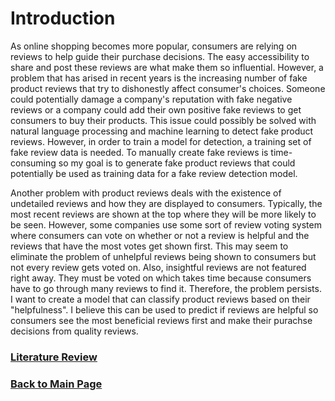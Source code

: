 # Introduction 

As online shopping becomes more popular, consumers are relying on reviews to help guide their purchase decisions. The easy accessibility to share and post these reviews are what make them so influential. However, a problem that has arised in recent years is the increasing number of fake product reviews that try to dishonestly affect consumer's choices. Someone could potentially damage a company's reputation with fake negative reviews or a company could add their own positive fake reviews to get consumers to buy their products. This issue could possibly be solved with natural language processing and machine learning to detect fake product reviews. However, in order to train a model for detection, a training set of fake review data is needed. To manually create fake reviews is time-consuming so my goal is to generate fake product reviews that could potentially be used as training data for a fake review detection model. 

Another problem with product reviews deals with the existence of undetailed reviews and how they are displayed to consumers. Typically, the most recent reviews are shown at the top where they will be more likely to be seen. However, some companies use some sort of review voting system where consumers can vote on whether or not a review is helpful and the reviews that have the most votes get shown first. This may seem to eliminate the problem of unhelpful reviews being shown to consumers but not every review gets voted on. Also, insightful reviews are not featured right away. They must be voted on which takes time because consumers have to go through many reviews to find it. Therefore, the problem persists. I want to create a model that can classify product reviews based on their "helpfulness". I believe this can be used to predict if reviews are helpful so consumers see the most beneficial reviews first and make their purachse decisions from quality reviews.

### [Literature Review](literaryreview.md)

### [Back to Main Page](index.md)
